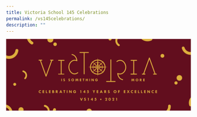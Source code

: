 ```yaml
---
title: Victoria School 145 Celebrations
permalink: /vs145celebrations/
description: ""
---
```

![](/images/vs145-microsite-banner-hr.jpg)